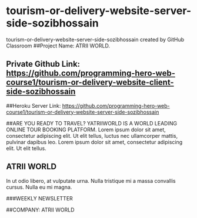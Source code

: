 # tourism-or-delivery-website-server-side-sozibhossain
tourism-or-delivery-website-server-side-sozibhossain created by GitHub Classroom
##Project Name: ATRII WORLD.

## Private Github Link: https://github.com/programming-hero-web-course1/tourism-or-delivery-website-client-side-sozibhossain

##Heroku Server Link: https://github.com/programming-hero-web-course1/tourism-or-delivery-website-server-side-sozibhossain

##ARE YOU READY TO TRAVEL?
YATRIIWORLD IS A WORLD LEADING ONLINE TOUR BOOKING PLATFORM.
Lorem ipsum dolor sit amet, consectetur adipiscing elit. Ut elit tellus, luctus nec ullamcorper mattis, pulvinar dapibus leo. Lorem ipsum dolor sit amet, consectetur adipiscing elit. Ut elit tellus.

## ATRII WORLD
In ut odio libero, at vulputate urna. Nulla tristique mi a massa convallis cursus. Nulla eu mi magna.

###WEEKLY NEWSLETTER


##COMPANY: ATRII WORLD
